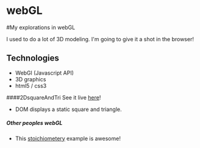 webGL
=====

#My explorations in webGL

I used to do a lot of 3D modeling. I'm going to give it a shot in the browser!

## Technologies
- WebGl (Javascript API)
- 3D graphics
- html5 / css3

####2DsquareAndTri
See it live [here](http://nathansass.github.io/webGL/2DsquareAndTri/)!
- DOM displays a static square and triangle.


##### Other peoples webGL
- This [stoichiometery](http://web.chemdoodle.com/demos/molgrabber-3d) example is awesome!

